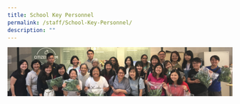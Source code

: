 ```yaml
---
title: School Key Personnel
permalink: /staff/School-Key-Personnel/
description: ""
---
```

![](/images/staff_sub_banner.jpg)